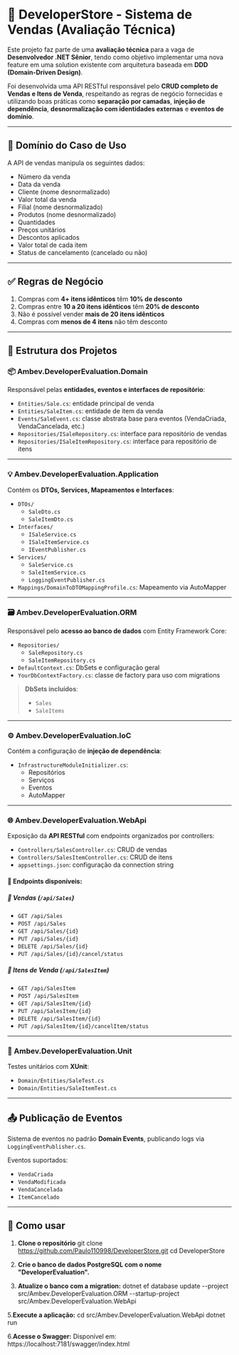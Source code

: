 # 🛒 DeveloperStore - Sistema de Vendas (Avaliação Técnica)

Este projeto faz parte de uma **avaliação técnica** para a vaga de **Desenvolvedor .NET Sênior**, tendo como objetivo implementar uma nova feature em uma solution existente com arquitetura baseada em **DDD (Domain-Driven Design)**.

Foi desenvolvida uma API RESTful responsável pelo **CRUD completo de Vendas e Itens de Venda**, respeitando as regras de negócio fornecidas e utilizando boas práticas como **separação por camadas**, **injeção de dependência**, **desnormalização com identidades externas** e **eventos de domínio**.

---

## 🧠 Domínio do Caso de Uso

A API de vendas manipula os seguintes dados:

- Número da venda
- Data da venda
- Cliente (nome desnormalizado)
- Valor total da venda
- Filial (nome desnormalizado)
- Produtos (nome desnormalizado)
- Quantidades
- Preços unitários
- Descontos aplicados
- Valor total de cada item
- Status de cancelamento (cancelado ou não)

---

## ✅ Regras de Negócio

1. Compras com **4+ itens idênticos** têm **10% de desconto**
2. Compras entre **10 a 20 itens idênticos** têm **20% de desconto**
3. Não é possível vender **mais de 20 itens idênticos**
4. Compras com **menos de 4 itens** não têm desconto

---

## 🧱 Estrutura dos Projetos

### 📦 Ambev.DeveloperEvaluation.Domain

Responsável pelas **entidades, eventos e interfaces de repositório**:

- `Entities/Sale.cs`: entidade principal de venda
- `Entities/SaleItem.cs`: entidade de item da venda
- `Events/SaleEvent.cs`: classe abstrata base para eventos (VendaCriada, VendaCancelada, etc.)
- `Repositories/ISaleRepository.cs`: interface para repositório de vendas
- `Repositories/ISaleItemRepository.cs`: interface para repositório de itens

---

### 💡 Ambev.DeveloperEvaluation.Application

Contém os **DTOs, Services, Mapeamentos e Interfaces**:

- `DTOs/`
  - `SaleDto.cs`
  - `SaleItemDto.cs`
- `Interfaces/`
  - `ISaleService.cs`
  - `ISaleItemService.cs`
  - `IEventPublisher.cs`
- `Services/`
  - `SaleService.cs`
  - `SaleItemService.cs`
  - `LoggingEventPublisher.cs`
- `Mappings/DomainToDTOMappingProfile.cs`: Mapeamento via AutoMapper

---

### 🗃 Ambev.DeveloperEvaluation.ORM

Responsável pelo **acesso ao banco de dados** com Entity Framework Core:

- `Repositories/`
  - `SaleRepository.cs`
  - `SaleItemRepository.cs`
- `DefaultContext.cs`: DbSets e configuração geral
- `YourDbContextFactory.cs`: classe de factory para uso com migrations

> **DbSets incluídos**:
> - `Sales`
> - `SaleItems`

---

### ⚙️ Ambev.DeveloperEvaluation.IoC

Contém a configuração de **injeção de dependência**:

- `InfrastructureModuleInitializer.cs`:
  - Repositórios
  - Serviços
  - Eventos
  - AutoMapper

---

### 🌐 Ambev.DeveloperEvaluation.WebApi

Exposição da **API RESTful** com endpoints organizados por controllers:

- `Controllers/SalesController.cs`: CRUD de vendas
- `Controllers/SalesItemController.cs`: CRUD de itens
- `appsettings.json`: configuração da connection string

#### 🧪 Endpoints disponíveis:

##### 🔹 Vendas (`/api/Sales`)

- `GET /api/Sales`
- `POST /api/Sales`
- `GET /api/Sales/{id}`
- `PUT /api/Sales/{id}`
- `DELETE /api/Sales/{id}`
- `PUT /api/Sales/{id}/cancel/status`

##### 🔸 Itens de Venda (`/api/SalesItem`)

- `GET /api/SalesItem`
- `POST /api/SalesItem`
- `GET /api/SalesItem/{id}`
- `PUT /api/SalesItem/{id}`
- `DELETE /api/SalesItem/{id}`
- `PUT /api/SalesItem/{id}/cancelItem/status`

---

### 🧪 Ambev.DeveloperEvaluation.Unit

Testes unitários com **XUnit**:

- `Domain/Entities/SaleTest.cs`
- `Domain/Entities/SaleItemTest.cs`

---

## 📤 Publicação de Eventos

  Sistema de eventos no padrão **Domain Events**, publicando logs via `LoggingEventPublisher.cs`.

Eventos suportados:

- `VendaCriada`
- `VendaModificada`
- `VendaCancelada`
- `ItemCancelado`

---

## 🚀 Como usar

1. **Clone o repositório**
   git clone https://github.com/Paulo110998/DeveloperStore.git
   cd DeveloperStore

2. **Crie o banco de dados PostgreSQL com o nome "DeveloperEvaluation".**
   
4. **Atualize o banco com a migration:**
   dotnet ef database update --project src/Ambev.DeveloperEvaluation.ORM --startup-project src/Ambev.DeveloperEvaluation.WebApi

5.**Execute a aplicação:**
  cd src/Ambev.DeveloperEvaluation.WebApi
  dotnet run

6.**Acesse o Swagger:**
  Disponível em: https://localhost:7181/swagger/index.html
